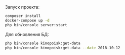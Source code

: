 Запуск проекта:
```bash
composer install
docker-compose up -d
php bin/console server:start
```

Для обновления БД:  
```bash
php bin/console kinopoisk:get-data
php bin/console kinopoisk:get-data --date 2018-10-12
```
